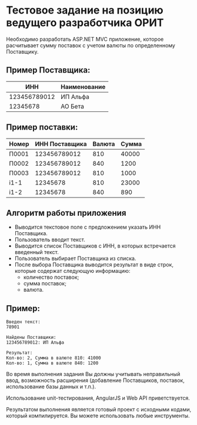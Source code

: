 # Тестовое задание на позицию ведущего разработчика ОРИТ

Необходимо разработать ASP.NET MVC приложение, которое расчитывает сумму поставок с учетом валюты по определенному Поставщику.

## Пример Поставщика:

|ИНН         |Наименование|
|------------|------------|
|123456789012|ИП Альфа    |
|12345678    |АО Бета     |

## Пример поставки:

|Номер|ИНН Поставщика|Валюта|Сумма   |
|-----|--------------|------|--------|
|П0001|123456789012  |810   |40000   |
|П0002|123456789012  |840   |1200    |
|П0003|123456789012  |810   |1000    |
|i1-1 |12345678      |810   |23000   |
|i1-2 |12345678      |840   |890     |

## Алгоритм работы приложения

* Выводится текстовое поле с предложением указать ИНН Поставщика.
* Пользователь вводит текст.
* Выводится список Поставщиков с ИНН, в которых встречается введенный текст.
* Пользователь выбирает Поставщика из списка.
* После выбора Поставщика выводится результат в виде строк, которые содержат следующую информацию:
  * количество поставок;
  * сумма поставок;
  * валюта.

## Пример:

```
Введен текст:
78901

Найдены Поставщики:
123456789012: ИП Альфа

Результат:
Кол-во: 2, Сумма в валюте 810: 41000
Кол-во: 1, Сумма в валюте 840: 1200
```

Во время выполнения задания Вы должны учитывать неправильный ввод,
возможность расширения (добавление Поставщиков, поставок, использование базы данных и т.п.).

Использование unit-тестирования,  AngularJS и Web API приветствуется.

Результатом выполнения является готовый проект c исходными кодами, который компилируется.
Вы можете использовать любые инструменты.
